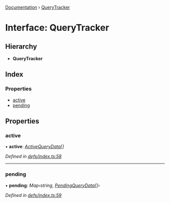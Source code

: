 [Documentation](../README.md) › [QueryTracker](querytracker.md)

# Interface: QueryTracker

## Hierarchy

* **QueryTracker**

## Index

### Properties

* [active](querytracker.md#active)
* [pending](querytracker.md#pending)

## Properties

###  active

• **active**: *[ActiveQueryData](activequerydata.md)[]*

*Defined in [defs/index.ts:58](https://github.com/badbatch/graphql-box/blob/72586b55/packages/client/src/defs/index.ts#L58)*

___

###  pending

• **pending**: *Map‹string, [PendingQueryData](pendingquerydata.md)[]›*

*Defined in [defs/index.ts:59](https://github.com/badbatch/graphql-box/blob/72586b55/packages/client/src/defs/index.ts#L59)*
